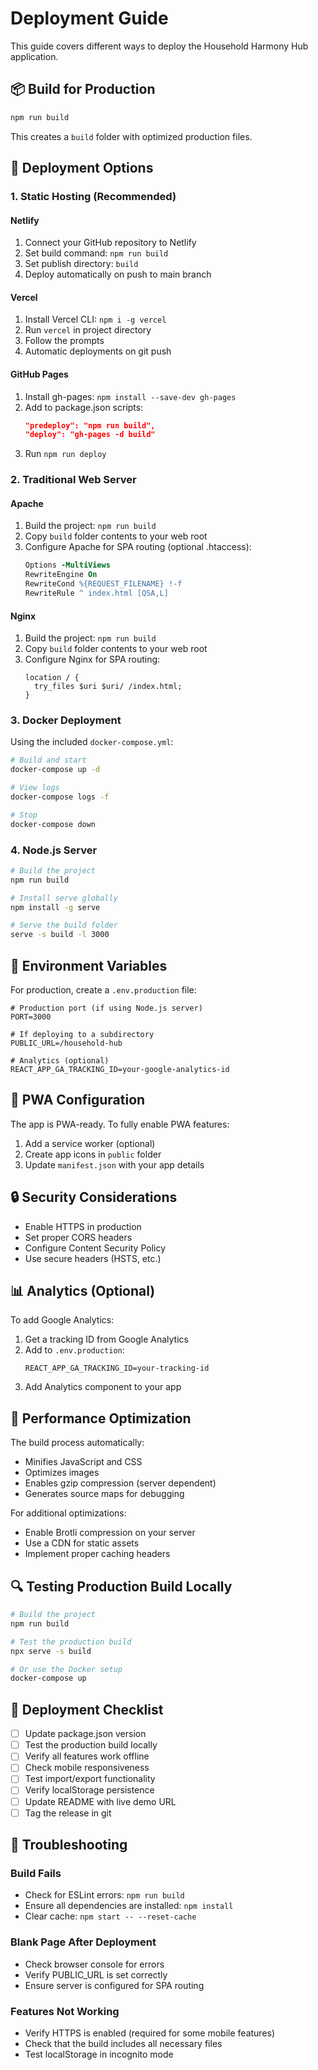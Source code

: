 # Deployment Guide

This guide covers different ways to deploy the Household Harmony Hub application.

## 📦 Build for Production

```bash
npm run build
```

This creates a `build` folder with optimized production files.

## 🚀 Deployment Options

### 1. Static Hosting (Recommended)

#### Netlify
1. Connect your GitHub repository to Netlify
2. Set build command: `npm run build`
3. Set publish directory: `build`
4. Deploy automatically on push to main branch

#### Vercel
1. Install Vercel CLI: `npm i -g vercel`
2. Run `vercel` in project directory
3. Follow the prompts
4. Automatic deployments on git push

#### GitHub Pages
1. Install gh-pages: `npm install --save-dev gh-pages`
2. Add to package.json scripts:
   ```json
   "predeploy": "npm run build",
   "deploy": "gh-pages -d build"
   ```
3. Run `npm run deploy`

### 2. Traditional Web Server

#### Apache
1. Build the project: `npm run build`
2. Copy `build` folder contents to your web root
3. Configure Apache for SPA routing (optional .htaccess):
   ```apache
   Options -MultiViews
   RewriteEngine On
   RewriteCond %{REQUEST_FILENAME} !-f
   RewriteRule ^ index.html [QSA,L]
   ```

#### Nginx
1. Build the project: `npm run build`
2. Copy `build` folder contents to your web root
3. Configure Nginx for SPA routing:
   ```nginx
   location / {
     try_files $uri $uri/ /index.html;
   }
   ```

### 3. Docker Deployment

Using the included `docker-compose.yml`:

```bash
# Build and start
docker-compose up -d

# View logs
docker-compose logs -f

# Stop
docker-compose down
```

### 4. Node.js Server

```bash
# Build the project
npm run build

# Install serve globally
npm install -g serve

# Serve the build folder
serve -s build -l 3000
```

## 🔧 Environment Variables

For production, create a `.env.production` file:

```env
# Production port (if using Node.js server)
PORT=3000

# If deploying to a subdirectory
PUBLIC_URL=/household-hub

# Analytics (optional)
REACT_APP_GA_TRACKING_ID=your-google-analytics-id
```

## 📱 PWA Configuration

The app is PWA-ready. To fully enable PWA features:

1. Add a service worker (optional)
2. Create app icons in `public` folder
3. Update `manifest.json` with your app details

## 🔒 Security Considerations

- Enable HTTPS in production
- Set proper CORS headers
- Configure Content Security Policy
- Use secure headers (HSTS, etc.)

## 📊 Analytics (Optional)

To add Google Analytics:

1. Get a tracking ID from Google Analytics
2. Add to `.env.production`:
   ```env
   REACT_APP_GA_TRACKING_ID=your-tracking-id
   ```
3. Add Analytics component to your app

## 🚀 Performance Optimization

The build process automatically:
- Minifies JavaScript and CSS
- Optimizes images
- Enables gzip compression (server dependent)
- Generates source maps for debugging

For additional optimizations:
- Enable Brotli compression on your server
- Use a CDN for static assets
- Implement proper caching headers

## 🔍 Testing Production Build Locally

```bash
# Build the project
npm run build

# Test the production build
npx serve -s build

# Or use the Docker setup
docker-compose up
```

## 📝 Deployment Checklist

- [ ] Update package.json version
- [ ] Test the production build locally
- [ ] Verify all features work offline
- [ ] Check mobile responsiveness
- [ ] Test import/export functionality
- [ ] Verify localStorage persistence
- [ ] Update README with live demo URL
- [ ] Tag the release in git

## 🐛 Troubleshooting

### Build Fails
- Check for ESLint errors: `npm run build`
- Ensure all dependencies are installed: `npm install`
- Clear cache: `npm start -- --reset-cache`

### Blank Page After Deployment
- Check browser console for errors
- Verify PUBLIC_URL is set correctly
- Ensure server is configured for SPA routing

### Features Not Working
- Verify HTTPS is enabled (required for some mobile features)
- Check that the build includes all necessary files
- Test localStorage in incognito mode

